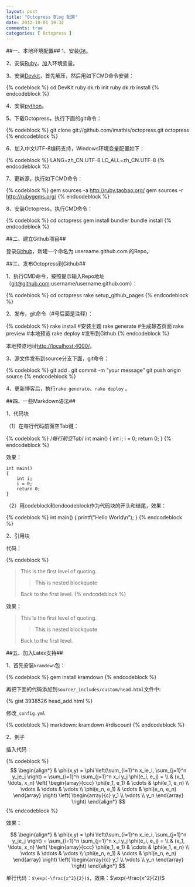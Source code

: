```yaml
---
layout: post
title: "Octopress Blog 配置"
date: 2012-10-01 19:32
comments: true
categories: [ Octopress ]
---
```

##一、本地环境配置##
1、安装[Git](http://code.google.com/p/msysgit/downloads/list)。

2、安装[Ruby](http://rubyforge.org/frs/download.php/75127/rubyinstaller-1.9.2-p290.exe)，加入环境变量。

3、安装[Devkit](https://github.com/downloads/oneclick/rubyinstaller/DevKit-tdm-32-4.5.2-20111229-1559-sfx.exe)，首先解压，然后用如下CMD命令安装：

{% codeblock %}
cd DevKit
ruby dk.rb init
ruby dk.rb install
{% endcodeblock %}

4、安装[python](http://www.activestate.com/activepython/downloads)。

5、下载Octopress，执行下面的git命令：

{% codeblock %}
git clone git://github.com/imathis/octopress.git  octopress
{% endcodeblock %}

6、加入中文UTF-8编码支持，Windows环境变量配置如下：

{% codeblock %}
LANG=zh_CN.UTF-8
LC_ALL=zh_CN.UTF-8
{% endcodeblock %}

7、更新源，执行如下CMD命令：

{% codeblock %}
gem sources -a http://ruby.taobao.org/
gem sources -r http://rubygems.org/
{% endcodeblock %}

8、安装Octopress，执行CMD命令：

{% codeblock %}
cd octopress
gem install bundler
bundle install
{% endcodeblock %}

<!-- more -->

##二、建立Github项目##

登录[Github](https://github.com/)，新建一个命名为 username.github.com 的Repo。

##三、发布Octopress到Github##

1、执行CMD命令，按照提示输入Repo地址（git@github.com:username/username.github.com）：

{% codeblock %}
cd octopress
rake setup_github_pages
{% endcodeblock %}

2、发布，git命令（#号后面是注释）：

{% codeblock %}
rake install      #安装主题
rake generate     #生成静态页面
rake preview      #本地预览
rake deploy       #发布到Github
{% endcodeblock %}

本地预览地址[http://localhost:4000/](http://localhost:4000/)。

3、源文件发布到source分支下面，git命令：

{% codeblock %}
git add .
git commit -m “your message”
git push origin source
{% endcodeblock %}

4、更新博客后，执行`rake generate`、`rake deploy` 。

##四、一些Markdown语法##

1、代码块

（1）在每行代码前面空Tab键：

{% codeblock %}
/*每行前空Tab*/
	int main()
	{
		int i;
		i = 0;
		return 0;
	}
{% endcodeblock %}

效果：

	int main()
	{
		int i;
		i = 0;
		return 0;
	}

（2）用codeblock和endcodeblock作为代码块的开头和结尾，效果：

{% codeblock %}
int main()
{
	printf("Hello World\n");
}
{% endcodeblock %}

2、引用块

代码：

{% codeblock %}
> This is the first level of quoting.
>
> > This is nested blockquote
>
> Back to the first level.
{% endcodeblock %}

效果：

> This is the first level of quoting.
>
> > This is nested blockquote
>
> Back to the first level.

##五、加入Latex支持##

1、首先安装`kramdown`包：

{% codeblock %}
gem install kramdown
{% endcodeblock %}

再把下面的代码添加到`source/_includes/custom/head.html`文件中:

{% gist 3938526   head_add.html %}

修改`_config.yml`

{% codeblock %}
markdown: kramdown  #rdiscount
{% endcodeblock %}

2、例子

插入代码：

{% codeblock %}
$$
\begin{align*}
  & \phi(x,y) = \phi \left(\sum_{i=1}^n x_ie_i, \sum_{j=1}^n y_je_j \right)
  = \sum_{i=1}^n \sum_{j=1}^n x_i y_j \phi(e_i, e_j) = \\
  & (x_1, \ldots, x_n) \left( \begin{array}{ccc}
      \phi(e_1, e_1) & \cdots & \phi(e_1, e_n) \\
      \vdots & \ddots & \vdots \\
      \phi(e_n, e_1) & \cdots & \phi(e_n, e_n)
    \end{array} \right)
  \left( \begin{array}{c}
      y_1 \\
      \vdots \\
      y_n
    \end{array} \right)
\end{align*}
$$
{% endcodeblock %}

效果：

$$
\begin{align*}
  & \phi(x,y) = \phi \left(\sum_{i=1}^n x_ie_i, \sum_{j=1}^n y_je_j \right)
  = \sum_{i=1}^n \sum_{j=1}^n x_i y_j \phi(e_i, e_j) = \\
  & (x_1, \ldots, x_n) \left( \begin{array}{ccc}
      \phi(e_1, e_1) & \cdots & \phi(e_1, e_n) \\
      \vdots & \ddots & \vdots \\
      \phi(e_n, e_1) & \cdots & \phi(e_n, e_n)
    \end{array} \right)
  \left( \begin{array}{c}
      y_1 \\
      \vdots \\
      y_n
    \end{array} \right)
\end{align*}
$$

单行代码：`$\exp(-\frac{x^2}{2})$`，效果：$\exp(-\frac{x^2}{2})$





